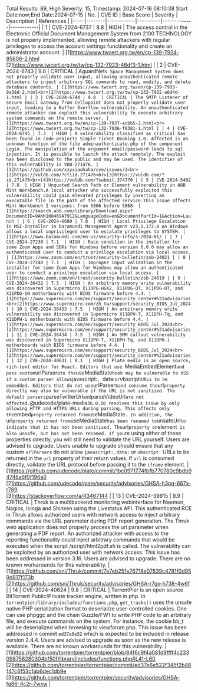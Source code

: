 Total Results: 89, High Severity: 15, Timestamp: 2024-07-16 08:10:38
Start Date:now;End Date:2024-07-15
| No. | CVE ID | Base Score | Severity | Description | References |
|-----|--------|------------|----------|-------------|------------|
| 1 | CVE-2024-6737 | 8.8  | HIGH | The access control in the Electronic Official Document Management System from 2100 TECHNOLOGY  is not properly implemented, allowing remote attackers with regular privileges to access the account settings functionality and create an administrator account. | [1]https://www.twcert.org.tw/en/cp-139-7924-85606-2.html<br>[2]https://www.twcert.org.tw/tw/cp-132-7923-46df3-1.html |
| 2 | CVE-2024-6743 | 9.8  | CRITICAL | AguardNet`s Space Management System does not properly validate user input, allowing unauthenticated remote attackers to inject arbitrary SQL commands to read, modify, and delete database contents. | [1]https://www.twcert.org.tw/en/cp-139-7933-9a38d-2.html<br>[2]https://www.twcert.org.tw/tw/cp-132-7932-a6d4d-1.html |
| 3 | CVE-2024-6744 | 9.8  | CRITICAL | The SMTP Listener of Secure Email Gateway from Cellopoint does not properly validate user input, leading to a Buffer Overflow vulnerability. An unauthenticated remote attacker can exploit this vulnerability to execute arbitrary system commands on the remote server. | [1]https://www.twcert.org.tw/en/cp-139-7937-acbb5-2.html<br>[2]https://www.twcert.org.tw/tw/cp-132-7936-f6381-1.html |
| 4 | CVE-2024-6745 | 7.3  | HIGH | A vulnerability classified as critical has been found in code-projects Simple Ticket Booking 1.0. Affected is an unknown function of the file adminauthenticate.php of the component Login. The manipulation of the argument email/password leads to sql injection. It is possible to launch the attack remotely. The exploit has been disclosed to the public and may be used. The identifier of this vulnerability is VDB-271476. | [1]https://github.com/xzyxiaohaha/cve/issues/2<br>[2]https://vuldb.com/?ctiid.271476<br>[3]https://vuldb.com/?id.271476<br>[4]https://vuldb.com/?submit.374770 |
| 5 | CVE-2024-5402 | 7.8  | HIGH | Unquoted Search Path or Element vulnerability in ABB Mint Workbench.A local attacker who successfully exploited this vulnerability could gain elevated privileges by inserting an executable file in the path of the affected service.This issue affects Mint Workbench I versions: from 5866 before 5868. | [1]https://search.abb.com/library/Download.aspx?DocumentID=9AKK108469A7912&LanguageCode=en&DocumentPartId=1&Action=Launch |
| 6 | CVE-2024-6689 | 7.8  | HIGH | Local Privilege Escalation in MSI-Installer in baramundi Management Agent v23.1.172.0 on Windows allows a local unprivileged user to escalate privileges to SYSTEM. | [1]https://www.baramundi.com/en-us/security-info/s-2024-01/ |
| 7 | CVE-2024-27238 | 7.1  | HIGH | Race condition in the installer for some Zoom Apps and SDKs for Windows before version 6.0.0 may allow an authenticated user to conduct a privilege escalation via local access. | [1]https://www.zoom.com/en/trust/security-bulletin/zsb-24021 |
| 8 | CVE-2024-27240 | 7.1  | HIGH | Improper input validation in the installer for some Zoom Apps for Windows may allow an authenticated user to conduct a privilege escalation via local access. | [1]https://www.zoom.com/en/trust/security-bulletin/zsb-24019 |
| 9 | CVE-2024-36432 | 7.5  | HIGH | An arbitrary memory write vulnerability was discovered in Supermicro X11DPG-HGX2, X11PDG-QT, X11PDG-OT, and X11PDG-SN motherboards with BIOS firmware before 4.4. | [1]https://www.supermicro.com/en/support/security_center#%21advisories<br>[2]https://www.supermicro.com/zh_tw/support/security_BIOS_Jul_2024 |
| 10 | CVE-2024-36433 | 7.5  | HIGH | An arbitrary memory write vulnerability was discovered in Supermicro X11DPH-T, X11DPH-Tq, and X11DPH-i motherboards with BIOS firmware before 4.4. | [1]https://www.supermicro.com/en/support/security_BIOS_Jul_2024<br>[2]https://www.supermicro.com/en/support/security_center#%21advisories |
| 11 | CVE-2024-36434 | 7.5  | HIGH | An SMM callout vulnerability was discovered in Supermicro X11DPH-T, X11DPH-Tq, and X11DPH-i motherboards with BIOS firmware before 4.4. | [1]https://www.supermicro.com/en/support/security_BIOS_Jul_2024<br>[2]https://www.supermicro.com/en/support/security_center#%21advisories |
| 12 | CVE-2024-40631 | 8.1  | HIGH | Plate media is an open source, rich-text editor for React. Editors that use `MediaEmbedElement` and pass custom `urlParsers` to the `useMediaState` hook may be vulnerable to XSS if a custom parser allows `javascript:`, `data:` or `vbscript:` URLs to be embedded. Editors that do not use `urlParsers` and consume the `url` property directly may also be vulnerable if the URL is not sanitised. The default parsers `parseTwitterUrl` and `parseVideoUrl` are not affected. `@udecode/plate-media` 36.0.10 resolves this issue by only allowing HTTP and HTTPS URLs during parsing. This affects only the `embed` property returned from `useMediaState`. In addition, the `url` property returned from `useMediaState` has been renamed to `unsafeUrl` to indicate that it has not been sanitised. The `url` property on `element` is also unsafe, but has not been renamed. If you`re using either of these properties directly, you will still need to validate the URL yourself. Users are advised to upgrade. Users unable to upgrade should ensure that any custom `urlParsers` do not allow `javascript:`, `data:` or `vbscript:` URLs to be returned in the `url` property of their return values. If `url` is consumed directly, validate the URL protocol before passing it to the `iframe` element. | [1]https://github.com/udecode/plate/commit/1bc0971774fbfb770780c9bdb94746a6f0f196a0<br>[2]https://github.com/udecode/plate/security/advisories/GHSA-h3pq-667x-r789<br>[3]https://stackoverflow.com/a/43467144 |
| 13 | CVE-2024-39915 | 9.9  | CRITICAL | Thruk is a multibackend monitoring webinterface for Naemon, Nagios, Icinga and Shinken using the Livestatus API. This authenticated RCE in Thruk allows authorized users with network access to inject arbitrary commands via the URL parameter during PDF report generation. The Thruk web application does not properly process the url parameter when generating a PDF report. An authorized attacker with access to the reporting functionality could inject arbitrary commands that would be executed when the script /script/html2pdf.sh is called. The vulnerability can be exploited by an authorized user with network access. This issue has been addressed in version 3.16. Users are advised to upgrade. There are no known workarounds for this vulnerability. | [1]https://github.com/sni/Thruk/commit/7e7eb251e76718a07639c4781f0d959d817f173b<br>[2]https://github.com/sni/Thruk/security/advisories/GHSA-r7gx-h738-4w6f |
| 14 | CVE-2024-40624 | 9.8  | CRITICAL | TorrentPier is an open source BitTorrent Public/Private tracker engine, written in php. In `torrentpier/library/includes/functions.php`, `get_tracks()` uses the unsafe native PHP serialization format to deserialize user-controlled cookies. One can use phpggc and the chain Guzzle/FW1 to write PHP code to an arbitrary file, and execute commands on the system. For instance, the cookie bb_t will be deserialized when browsing to viewforum.php. This issue has been addressed in commit `ed37e6e52` which is expected to be included in release version 2.4.4. Users are advised to upgrade as soon as the new release is available. There are no known workarounds for this vulnerability. | [1]https://github.com/torrentpier/torrentpier/blob/84f6c9f4a081d9ffff4c233098758280304bf50f/library/includes/functions.php#L41-L60<br>[2]https://github.com/torrentpier/torrentpier/commit/ed37e6e522f345f2b46147c6f53c1ab6dec1db9e<br>[3]https://github.com/torrentpier/torrentpier/security/advisories/GHSA-fg86-4c2r-7wxw |
